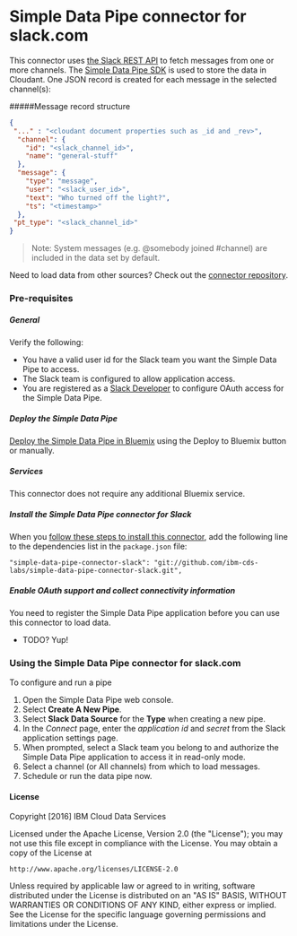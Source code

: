 # Simple Data Pipe connector for slack.com

This connector uses [the Slack REST API](https://api.slack.com/) to fetch messages from one or more channels. The [Simple Data Pipe SDK](https://github.com/ibm-cds-labs/simple-data-pipe-sdk) is used to store the data in Cloudant. One JSON record is created for each message in the selected channel(s):

#####Message record structure
```json
{
 "..." : "<cloudant document properties such as _id and _rev>",
  "channel": {
    "id": "<slack_channel_id>",
    "name": "general-stuff"
  },
  "message": {
    "type": "message",
    "user": "<slack_user_id>",
    "text": "Who turned off the light?",
    "ts": "<timestamp>"
  },
 "pt_type": "<slack_channel_id>"		 		 
}
```

> Note: System messages (e.g. @somebody joined #channel) are included in the data set by default.

Need to load data from other sources? Check out the [connector repository](https://developer.ibm.com/clouddataservices/simple-data-pipe-connectors/).

### Pre-requisites

##### General 
Verify the following:
 * You have a valid user id for the Slack team you want the Simple Data Pipe to access.
 * The Slack team is configured to allow application access.
 * You are registered as a [Slack Developer](https://api.slack.com/register) to configure OAuth access for the Simple Data Pipe.

##### Deploy the Simple Data Pipe

 [Deploy the Simple Data Pipe in Bluemix](https://github.com/ibm-cds-labs/simple-data-pipe) using the Deploy to Bluemix button or manually.

##### Services

This connector does not require any additional Bluemix service.

##### Install the Simple Data Pipe connector for Slack

  When you [follow these steps to install this connector](https://github.com/ibm-cds-labs/simple-data-pipe/wiki/Installing-a-Simple-Data-Pipe-Connector), add the following line to the dependencies list in the `package.json` file: 

```
"simple-data-pipe-connector-slack": "git://github.com/ibm-cds-labs/simple-data-pipe-connector-slack.git",
```

##### Enable OAuth support and collect connectivity information

 You need to register the Simple Data Pipe application before you can use this connector to load data.
 
  * TODO? Yup!

### Using the Simple Data Pipe connector for slack.com

To configure and run a pipe

1. Open the Simple Data Pipe web console.
2. Select __Create A New Pipe__.
3. Select __Slack Data Source__ for the __Type__ when creating a new pipe.  
4. In the _Connect_ page, enter the _application id_ and _secret_ from the Slack application settings page.
5. When prompted, select a Slack team you belong to and authorize the Simple Data Pipe application to access it in read-only mode. 
6. Select a channel (or All channels) from which to load messages.
7. Schedule or run the data pipe now.

#### License 

Copyright [2016] IBM Cloud Data Services

Licensed under the Apache License, Version 2.0 (the "License");
you may not use this file except in compliance with the License.
You may obtain a copy of the License at

    http://www.apache.org/licenses/LICENSE-2.0

Unless required by applicable law or agreed to in writing, software
distributed under the License is distributed on an "AS IS" BASIS,
WITHOUT WARRANTIES OR CONDITIONS OF ANY KIND, either express or implied.
See the License for the specific language governing permissions and
limitations under the License.
